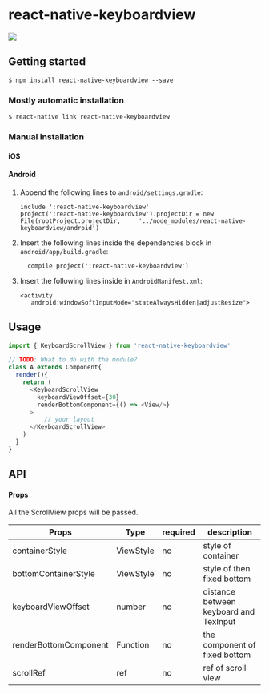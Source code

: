 
# react-native-keyboardview

![](https://i.niupic.com/images/2020/06/12/8gaw.gif)


## Getting started

`$ npm install react-native-keyboardview --save`

### Mostly automatic installation

`$ react-native link react-native-keyboardview`

### Manual installation


#### iOS

#### Android

1. Append the following lines to `android/settings.gradle`:
  	```
  	include ':react-native-keyboardview'
  	project(':react-native-keyboardview').projectDir = new File(rootProject.projectDir, 	'../node_modules/react-native-keyboardview/android')
  	```
2. Insert the following lines inside the dependencies block in `android/app/build.gradle`:
  	```
      compile project(':react-native-keyboardview')
  	```
  	
3. Insert the following lines inside in `AndroidManifest.xml`:
  	```
    <activity
       android:windowSoftInputMode="stateAlwaysHidden|adjustResize">
  	```


## Usage
```javascript
import { KeyboardScrollView } from 'react-native-keyboardview'

// TODO: What to do with the module?
class A extends Component{
  render(){
    return (
      <KeyboardScrollView
        keyboardViewOffset={30}
        renderBottomComponent={() => <View/>}
      >
          // your layout
      </KeyboardScrollView>
    )
  }
}
```

## API
#### Props 

All the ScrollView props will be passed.

| Props                 | Type      | required | description                            |
| --------------------- | --------- | -------- | -------------------------------------- |
| containerStyle        | ViewStyle | no       | style of container                     |
| bottomContainerStyle  | ViewStyle | no       | style of  then fixed bottom            |
| keyboardViewOffset    | number    | no       | distance between keyboard and TexInput |
| renderBottomComponent | Function  | no       | the component of fixed bottom          |
| scrollRef             | ref       | no       | ref of scroll view                     |
  